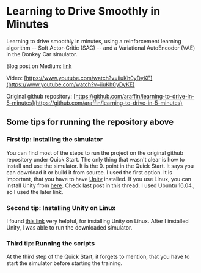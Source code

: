 # Learning to Drive Smoothly in Minutes

Learning to drive smoothly in minutes, using a reinforcement learning algorithm -- Soft Actor-Critic (SAC) -- and a Variational AutoEncoder (VAE) in the Donkey Car simulator.


Blog post on Medium: [link](https://medium.com/@araffin/learning-to-drive-smoothly-in-minutes-450a7cdb35f4)

Video: [https://www.youtube.com/watch?v=iiuKh0yDyKE](https://www.youtube.com/watch?v=iiuKh0yDyKE)

Original github repository: [https://github.com/araffin/learning-to-drive-in-5-minutes](https://github.com/araffin/learning-to-drive-in-5-minutes)

## Some tips for running the repository above

### First tip: Installing the simulator
You can find most of the steps to run the project on the original github repository under Quick Start. The only thing that wasn't clear is how to install and use the simulator. It is the 0. point in the Quick Start. It says you can download it or build it from source. I used the first option. It is important, that you have to have [Unity](https://unity3d.com/get-unity/download) installed. If you use Linux, you can install Unity from [here](https://forum.unity3d.com/threads/unity-on-linux-release-notes-and-known-issues.350256/). Check last post in this thread. I used Ubuntu 16.04., so I used the later link.

### Second tip: Installing Unity on Linux
I found [this link](https://askubuntu.com/questions/1035566/how-do-i-install-the-latest-unity3d-beta-unitysetup-2018-1-0f2-on-ubunu-18-04-l) very helpful, for installing Unity on Linux. After I installed Unity, I was able to run the downloaded simulator.

### Third tip: Running the scripts
At the third step of the Quick Start, it forgets to mention, that you have to start the simulator before starting the training.
